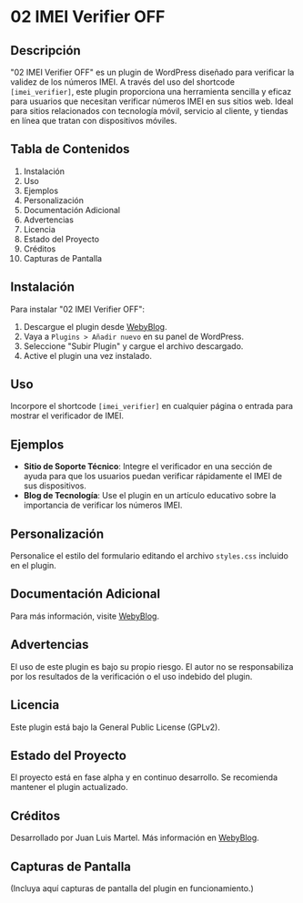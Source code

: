 # 02 IMEI Verifier OFF

## Descripción
"02 IMEI Verifier OFF" es un plugin de WordPress diseñado para verificar la validez de los números IMEI. A través del uso del shortcode `[imei_verifier]`, este plugin proporciona una herramienta sencilla y eficaz para usuarios que necesitan verificar números IMEI en sus sitios web. Ideal para sitios relacionados con tecnología móvil, servicio al cliente, y tiendas en línea que tratan con dispositivos móviles.

## Tabla de Contenidos
1. Instalación
2. Uso
3. Ejemplos
4. Personalización
5. Documentación Adicional
6. Advertencias
7. Licencia
8. Estado del Proyecto
9. Créditos
10. Capturas de Pantalla

## Instalación
Para instalar "02 IMEI Verifier OFF":
1. Descargue el plugin desde [WebyBlog](https://webyblog.es/).
2. Vaya a `Plugins > Añadir nuevo` en su panel de WordPress.
3. Seleccione "Subir Plugin" y cargue el archivo descargado.
4. Active el plugin una vez instalado.

## Uso
Incorpore el shortcode `[imei_verifier]` en cualquier página o entrada para mostrar el verificador de IMEI.

## Ejemplos
- **Sitio de Soporte Técnico**: Integre el verificador en una sección de ayuda para que los usuarios puedan verificar rápidamente el IMEI de sus dispositivos.
- **Blog de Tecnología**: Use el plugin en un artículo educativo sobre la importancia de verificar los números IMEI.

## Personalización
Personalice el estilo del formulario editando el archivo `styles.css` incluido en el plugin.

## Documentación Adicional
Para más información, visite [WebyBlog](https://webyblog.es/).

## Advertencias
El uso de este plugin es bajo su propio riesgo. El autor no se responsabiliza por los resultados de la verificación o el uso indebido del plugin.

## Licencia
Este plugin está bajo la General Public License (GPLv2).

## Estado del Proyecto
El proyecto está en fase alpha y en continuo desarrollo. Se recomienda mantener el plugin actualizado.

## Créditos
Desarrollado por Juan Luis Martel. Más información en [WebyBlog](https://webyblog.es/).

## Capturas de Pantalla
(Incluya aquí capturas de pantalla del plugin en funcionamiento.)